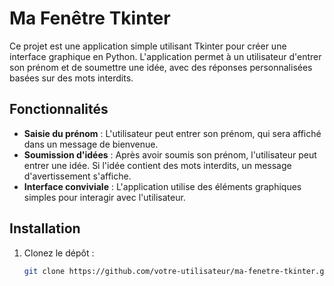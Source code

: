 # Ma Fenêtre Tkinter

Ce projet est une application simple utilisant Tkinter pour créer une interface graphique en Python. L'application permet à un utilisateur d'entrer son prénom et de soumettre une idée, avec des réponses personnalisées basées sur des mots interdits.

## Fonctionnalités

- **Saisie du prénom** : L'utilisateur peut entrer son prénom, qui sera affiché dans un message de bienvenue.
- **Soumission d'idées** : Après avoir soumis son prénom, l'utilisateur peut entrer une idée. Si l'idée contient des mots interdits, un message d'avertissement s'affiche.
- **Interface conviviale** : L'application utilise des éléments graphiques simples pour interagir avec l'utilisateur.

## Installation

1. Clonez le dépôt :
   ```bash
   git clone https://github.com/votre-utilisateur/ma-fenetre-tkinter.git
